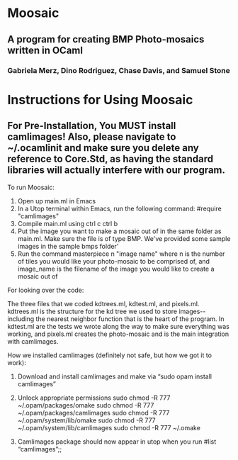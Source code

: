 # Moosaic
## A program for creating BMP Photo-mosaics written in OCaml 
### Gabriela Merz, Dino Rodriguez, Chase Davis, and Samuel Stone 

# Instructions for Using Moosaic 

## For Pre-Installation, You MUST install camlimages! Also, please navigate to ~/.ocamlinit and make sure you delete any reference to Core.Std, as having the standard libraries will actually interfere with our program.

To run Moosaic: 

1. Open up main.ml in Emacs
2. In a Utop terminal within Emacs, run the following command: #require "camlimages"
3. Compile main.ml using ctrl c ctrl b
4. Put the image you want to make a mosaic out of in the same folder as main.ml. Make sure the file is of type BMP. We've provided some sample images in the sample bmps folder'
5. Run the command masterpiece n "image name" where n is the number of tiles you would like your photo-mosaic to be comprised of, and image_name is the filename of the image you would like to create a mosaic out of 


For looking over the code: 

The three files that we coded kdtrees.ml, kdtest.ml, and pixels.ml. kdtrees.ml is the structure for the kd tree we used to store images--including the nearest neighbor function that is the heart of the program. In kdtest.ml are the tests we wrote along the way to make sure everything was working, and pixels.ml creates the photo-mosaic and is the main integration with camlimages. 


How we installed camlimages (definitely not safe, but how we got it to work): 

1. Download and install camlimages and make via “sudo opam install camlimages”

2. Unlock appropriate permissions
sudo chmod -R 777 ~/.opam/packages/omake
sudo chmod -R 777 ~/.opam/packages/camlimages
sudo chmod -R 777 ~/.opam/system/lib/omake
sudo chmod -R 777 ~/.opam/system/lib/camlimages
sudo chmod -R 777 ~/.omake

3. Camlimages package should now appear in utop when you run #list “camlimages”;;
